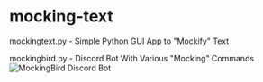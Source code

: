# mocking-text
mockingtext.py - Simple Python GUI App to "Mockify" Text

mockingbird.py - Discord Bot With Various "Mocking" Commands
![MockingBird Discord Bot](https://lh3.googleusercontent.com/oldU7PQnqOaspwpLLRWhidUt1FTFNrfLwAIBj0Zk09wXDVLt_3CjbLaRbr52bBayAXCFAqAnZEAHD3VL-zz7i4V2GrGXeXr36YP-2UjLrzPAeqRlVK9AM8xR5mR0LhdnbAL0LK5zmP8GCEnJGDwrcWP8pOiIN2PtWvXbmk9QwZOPYYsq6UfZ8bRZOgi09-Iv6d3eliuuccHF6_VwOP12uDnFMXaikBLZ_m4mqZONMi-hJj5AUXg0qdDKOVJM4xBiRjl6j7Q2vpJxtw0dt0SMA5jkLhCeJBQc-PEztAzyVFkx3xpgJrrrq8gkxu6fabK3rOTiXYruD2uwCj_5VsNtAIfaqth5GWIJpqVAG4FuI5Yzq8VgAZyRUALVgkfPo5xaYoMnveVRWsBoL4y7sO8eMdJdjf_zW0t8BthHfmo-k1WKM0yUSuvKxGc7l_9YORJFdbTGGAEgrZRLmY7wOdiTtkgFqRA3hR6-RGc5IRDtLmAh5EiF9V3UX23526U88trmy3SY3NFLyjbpGoZJcoM3ejiCNtGhPTzCmg1vWvCqYLsCQ5rKMvLbQH-Lj01RNdm9fZjqHukdPjrpGvpswt3alcWh1A-cAX1MHBhWOa5CKL0mN0b01i5TZfFY29TN2vIZHyYM_2PqwokbWQggYkmYqclk_SheOr4AOaqlO32Uu-MNkJsbvqeFE_4v=w608-h958-no)
